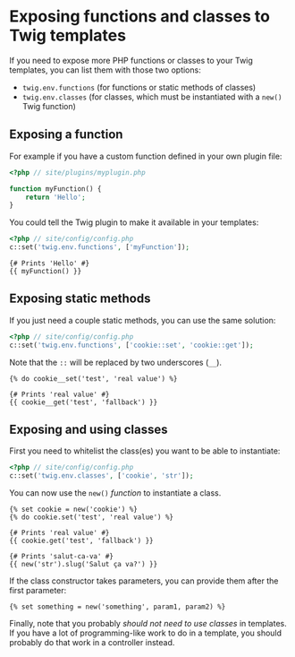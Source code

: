 Exposing functions and classes to Twig templates
================================================


If you need to expose more PHP functions or classes to your Twig templates, you can list them with those two options:

-   `twig.env.functions` (for functions or static methods of classes)
-   `twig.env.classes` (for classes, which must be instantiated with a `new()` Twig function)


Exposing a function
-------------------

For example if you have a custom function defined in your own plugin file:

```php
<?php // site/plugins/myplugin.php

function myFunction() {
    return 'Hello';
}
```

You could tell the Twig plugin to make it available in your templates:

```php
<?php // site/config/config.php
c::set('twig.env.functions', ['myFunction']);
```

```twig
{# Prints 'Hello' #}
{{ myFunction() }}
```


Exposing static methods
-----------------------

If you just need a couple static methods, you can use the same solution:

```php
<?php // site/config/config.php
c::set('twig.env.functions', ['cookie::set', 'cookie::get']);
```

Note that the `::` will be replaced by two underscores (`__`).

```twig
{% do cookie__set('test', 'real value') %}

{# Prints 'real value' #}
{{ cookie__get('test', 'fallback') }}
```


Exposing and using classes
--------------------------

First you need to whitelist the class(es) you want to be able to instantiate:

```php
<?php // site/config/config.php
c::set('twig.env.classes', ['cookie', 'str']);
```

You can now use the `new()` *function* to instantiate a class.

```twig
{% set cookie = new('cookie') %}
{% do cookie.set('test', 'real value') %}

{# Prints 'real value' #}
{{ cookie.get('test', 'fallback') }}

{# Prints 'salut-ca-va' #}
{{ new('str').slug('Salut ça va?') }}
```

If the class constructor takes parameters, you can provide them after the first parameter:

```twig
{% set something = new('something', param1, param2) %}
```

Finally, note that you probably *should not need to use classes* in templates. If you have a lot of programming-like work to do in a template, you should probably do that work in a controller instead.
